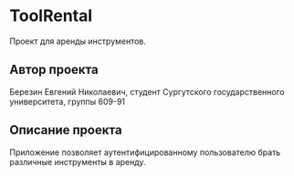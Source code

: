 # ToolRental
Проект для аренды инструментов.
## Автор проекта
Березин Евгений Николаевич, студент Сургутского государственного университета, группы 609-91
## Описание проекта
Приложение позволяет аутентифицированному пользователю брать различные инструменты в аренду.
